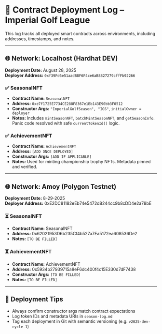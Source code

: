# 🧱 Contract Deployment Log – Imperial Golf League

This log tracks all deployed smart contracts across environments, including addresses, timestamps, and notes.

---

## 🌐 Network: Localhost (Hardhat DEV)
**Deployment Date:** August 28, 2025  
**Deployer Address:** `0xf39Fd6e51aad88F6F4ce6aB8827279cffFb92266`

### ✅ SeasonalNFT
- **Contract Name:** `SeasonalNFT`
- **Address:** `0xe7f1725E7734CE288F8367e1Bb143E90bb3F0512`
- **Constructor Args:** `"ImperialGolfSeason", "IGS"`, `initialOwner = deployer`
- **Notes:** Includes `mintSeasonNFT`, `batchMintSeasonNFT`, and `getSeasonInfo`. Panic code resolved with safe `currentTokenId()` logic.

### ✅ AchievementNFT
- **Contract Name:** `AchievementNFT`
- **Address:** `[ADD ONCE DEPLOYED]`
- **Constructor Args:** `[ADD IF APPLICABLE]`
- **Notes:** Used for minting championship trophy NFTs. Metadata pinned and verified.

---

## 🌐 Network: Amoy (Polygon Testnet)
**Deployment Date:** 8-29-2025  
**Deployer Address:** 0xE2DC81182eEb74e5472d8244cc9b8cDD4e2a78bE

### ⏳ SeasonalNFT
- **Contract Name:** SeasonalNFT
- **Address:** 0x62021953D6b235Cf4b527a7Ea5172ea608536De2
- **Notes:** `[TO BE FILLED]`

### ⏳ AchievementNFT
- **Contract Name:** AchievementNFT
- **Address:** 0x5934b27939715a8eF6dc400f4c15E330d7dF7438
- **Constructor Args:** `[TO BE FILLED]`
- **Notes:** `[TO BE FILLED]`

---

## 🧠 Deployment Tips
- Always confirm constructor args match contract expectations
- Log token IDs and metadata URIs in `season-log.md`
- Tag each deployment in Git with semantic versioning (e.g. `v2025-dev-cycle-1`)